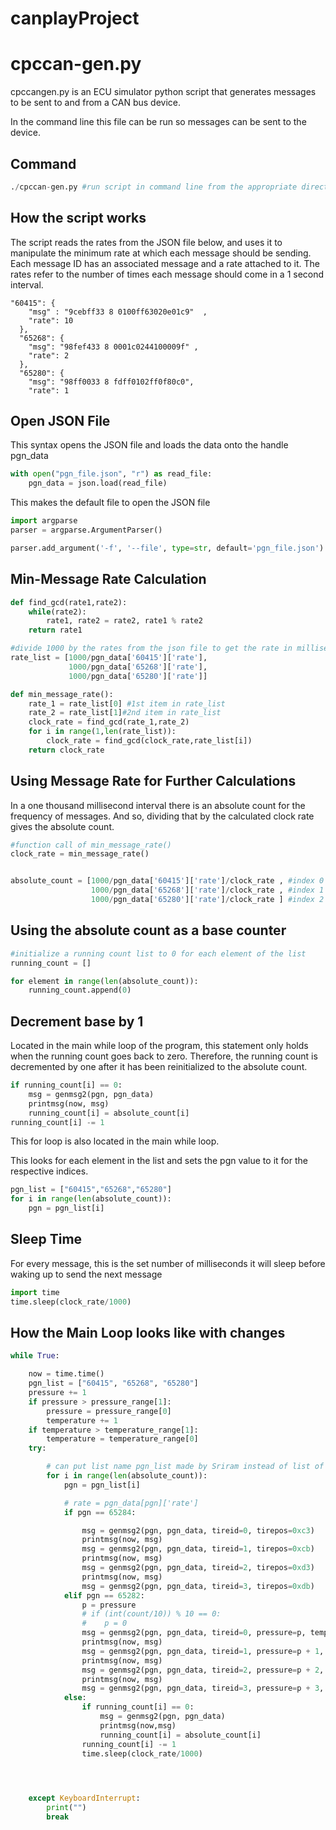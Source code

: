 # canplayProject

# cpccan-gen.py

cpccangen.py is an ECU simulator python script that generates messages to be sent to and from a CAN bus device.

In the command line this file can be run so messages can be sent to the device.

## Command

```python
./cpccan-gen.py #run script in command line from the appropriate directory
```
## How the script works
The script reads the rates from the JSON file below, and uses it to manipulate the minimum rate at which each message should be sending. Each message ID has an associated message and a rate attached to it. The rates refer to the number of times each message should come in a 1 second interval. 

```JavaScriptNotation
"60415": {
    "msg" : "9cebff33 8 0100ff63020e01c9"  ,
    "rate": 10
  },
  "65268": {
    "msg": "98fef433 8 0001c0244100009f" ,
    "rate": 2
  },
  "65280": {
    "msg": "98ff0033 8 fdff0102ff0f80c0",
    "rate": 1
```
## Open JSON File
This syntax opens the JSON file and loads the data onto the handle pgn_data
```python
with open("pgn_file.json", "r") as read_file:
    pgn_data = json.load(read_file)
```
This makes the default file to open the JSON file
```python
import argparse
parser = argparse.ArgumentParser()

parser.add_argument('-f', '--file', type=str, default='pgn_file.json')
```
## Min-Message Rate Calculation

```python
def find_gcd(rate1,rate2):
    while(rate2):
        rate1, rate2 = rate2, rate1 % rate2
    return rate1

#divide 1000 by the rates from the json file to get the rate in milliseconds
rate_list = [1000/pgn_data['60415']['rate'], 
             1000/pgn_data['65268']['rate'], 
             1000/pgn_data['65280']['rate']] 

def min_message_rate():
    rate_1 = rate_list[0] #1st item in rate_list
    rate_2 = rate_list[1]#2nd item in rate_list 
    clock_rate = find_gcd(rate_1,rate_2)
    for i in range(1,len(rate_list)):
        clock_rate = find_gcd(clock_rate,rate_list[i])
    return clock_rate

```
## Using Message Rate for Further Calculations
In a one thousand millisecond interval there is an absolute count for the frequency of messages. And so, dividing that by the calculated clock rate gives the absolute count.   
```python
#function call of min_message_rate()
clock_rate = min_message_rate()


absolute_count = [1000/pgn_data['60415']['rate']/clock_rate , #index 0
                  1000/pgn_data['65268']['rate']/clock_rate , #index 1
                  1000/pgn_data['65280']['rate']/clock_rate ] #index 2
```
## Using the absolute count as a base counter
```python
#initialize a running count list to 0 for each element of the list
running_count = []

for element in range(len(absolute_count)):
    running_count.append(0)
```
## Decrement base by 1
Located in the main while loop of the program, this statement only holds when the running count goes back to zero. 
Therefore, the running count is decremented by one after it has been reinitialized to the absolute count. 

 
```python
if running_count[i] == 0:
    msg = genmsg2(pgn, pgn_data)
    printmsg(now, msg)
    running_count[i] = absolute_count[i]
running_count[i] -= 1
```
This for loop is also located in the main while loop. 

This looks for each element in the list and sets the pgn value to it for the respective indices. 

```python
pgn_list = ["60415","65268","65280"]
for i in range(len(absolute_count)):
    pgn = pgn_list[i]
```

## Sleep Time
For every message, this is the set number of milliseconds it will sleep before waking up to send the next message 
```python
import time
time.sleep(clock_rate/1000)
```
## How the Main Loop looks like with changes

```python
while True:

    now = time.time()
    pgn_list = ["60415", "65268", "65280"]
    pressure += 1
    if pressure > pressure_range[1]:
        pressure = pressure_range[0]
        temperature += 1
    if temperature > temperature_range[1]:
        temperature = temperature_range[0]
    try:

        # can put list name pgn_list made by Sriram instead of list of numbers
        for i in range(len(absolute_count)):
            pgn = pgn_list[i]

            # rate = pgn_data[pgn]['rate']
            if pgn == 65284:

                msg = genmsg2(pgn, pgn_data, tireid=0, tirepos=0xc3)
                printmsg(now, msg)
                msg = genmsg2(pgn, pgn_data, tireid=1, tirepos=0xcb)
                printmsg(now, msg)
                msg = genmsg2(pgn, pgn_data, tireid=2, tirepos=0xd3)
                printmsg(now, msg)
                msg = genmsg2(pgn, pgn_data, tireid=3, tirepos=0xdb)
            elif pgn == 65282:
                p = pressure
                # if (int(count/10)) % 10 == 0:
                #    p = 0
                msg = genmsg2(pgn, pgn_data, tireid=0, pressure=p, temperature=temperature)
                printmsg(now, msg)
                msg = genmsg2(pgn, pgn_data, tireid=1, pressure=p + 1, temperature=temperature + 1)
                printmsg(now, msg)
                msg = genmsg2(pgn, pgn_data, tireid=2, pressure=p + 2, temperature=temperature + 2)
                printmsg(now, msg)
                msg = genmsg2(pgn, pgn_data, tireid=3, pressure=p + 3, temperature=temperature + 3)
            else:
                if running_count[i] == 0:
                    msg = genmsg2(pgn, pgn_data)
                    printmsg(now,msg)
                    running_count[i] = absolute_count[i]
                running_count[i] -= 1
                time.sleep(clock_rate/1000)


    

    except KeyboardInterrupt:
        print("")
        break
```
